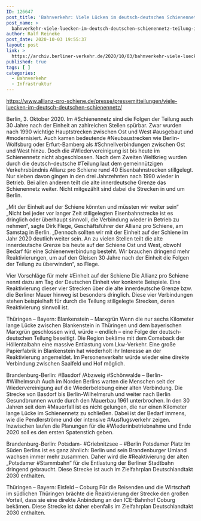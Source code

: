 ```yaml
---
ID: 126647
post_title: 'Bahnverkehr: Viele Lücken im deutsch-deutschen Schienennetz Teilung ist auf den Gleisen nicht überall überwunden / Vorschläge für Reaktivierungen, aus Allianz pro Schiene'
post_name: >
  bahnverkehr-viele-luecken-im-deutsch-deutschen-schienennetz-teilung-ist-auf-den-gleisen-nicht-ueberall-ueberwunden-vorschlaege-fuer-reaktivierungen-aus-allianz-pro-schiene
author: Ralf Reineke
post_date: 2020-10-03 19:55:37
layout: post
link: >
  https://archiv.berliner-verkehr.de/2020/10/03/bahnverkehr-viele-luecken-im-deutsch-deutschen-schienennetz-teilung-ist-auf-den-gleisen-nicht-ueberall-ueberwunden-vorschlaege-fuer-reaktivierungen-aus-allianz-pro-schiene/
published: true
tags: [ ]
categories:
  - Bahnverkehr
  - Infrastruktur
---
```

https://www.allianz-pro-schiene.de/presse/pressemitteilungen/viele-luecken-im-deutsch-deutschen-schienennetz/

Berlin, 3. Oktober 2020. Im #Schienennetz sind die Folgen der Teilung auch 30 Jahre nach der Einheit an zahlreichen Stellen spürbar. Zwar wurden nach 1990 wichtige Hauptstrecken zwischen Ost und West #ausgebaut und #modernisiert. Auch kamen bedeutende #Neubaustrecken wie Berlin-Wolfsburg oder Erfurt-Bamberg als #Schnellverbindungen zwischen Ost und West hinzu. Doch die #Wiedervereinigung ist bis heute im Schienennetz nicht abgeschlossen. Nach dem Zweiten Weltkrieg wurden durch die deutsch-deutsche #Teilung laut dem gemeinnützigen Verkehrsbündnis Allianz pro Schiene rund 40 Eisenbahnstrecken stillgelegt. Nur sieben davon gingen in den drei Jahrzehnten nach 1990 wieder in Betrieb. Bei allen anderen teilt die alte innerdeutsche Grenze das Schienennetz weiter. Nicht mitgezählt sind dabei die Strecken in und um Berlin.

„Mit der Einheit auf der Schiene könnten und müssten wir weiter sein“
„Nicht bei jeder vor langer Zeit stillgelegten Eisenbahnstrecke ist es dringlich oder überhaupt sinnvoll, die Verbindung wieder in Betrieb zu nehmen“, sagte Dirk Flege, Geschäftsführer der Allianz pro Schiene, am Samstag in Berlin. „Dennoch sollten wir mit der Einheit auf der Schiene im Jahr 2020 deutlich weiter sein. An zu vielen Stellen teilt die alte innerdeutsche Grenze bis heute auf der Schiene Ost und West, obwohl Bedarf für eine Schienenverbindung besteht. Wir brauchen dringend mehr Reaktivierungen, um auf den Gleisen 30 Jahre nach der Einheit die Folgen der Teilung zu überwinden“, so Flege.

Vier Vorschläge für mehr #Einheit auf der Schiene
Die Allianz pro Schiene nennt dazu am Tag der Deutschen Einheit vier konkrete Beispiele. Eine Reaktivierung dieser vier Strecken über die alte innerdeutsche Grenze bzw. die Berliner Mauer hinweg ist besonders dringlich. Diese vier Verbindungen stehen beispielhaft für durch die Teilung stillgelegte Strecken, deren Reaktivierung sinnvoll ist.

Thüringen – Bayern: Blankenstein – Marxgrün
Wenn die nur sechs Kilometer lange Lücke zwischen Blankenstein in Thüringen und dem bayerischen Marxgrün geschlossen wird, würde – endlich – eine Folge der deutsch-deutschen Teilung beseitigt. Die Region bekäme mit dem Comeback der Höllentalbahn eine massive Entlastung vom Lkw-Verkehr. Eine große Papierfabrik in Blankenstein hat wiederholt ihr Interesse an der Reaktivierung angemeldet. Im Personenverkehr würde wieder eine direkte Verbindung zwischen Saalfeld und Hof möglich.

Brandenburg-Berlin: #Basdorf /Abzweig #Schönwalde – Berlin- #Wilhelmsruh
Auch im Norden Berlins warten die Menschen seit der Wiedervereinigung auf die Wiederbelebung einer alten Verbindung. Die Strecke von Basdorf bis Berlin-Wilhelmsruh und weiter nach Berlin Gesundbrunnen wurde durch den Mauerbau 1961 unterbrochen. In den 30 Jahren seit dem #Mauerfall ist es nicht gelungen, die nur einen Kilometer lange Lücke im Schienennetz zu schließen. Dabei ist der Bedarf immens, wie die Pendlerströme und der intensive #Ausflugsverkehr zeigen. Inzwischen laufen die Planungen für die #Wiederinbetriebnahme und Ende 2020 soll es den ersten Spatenstich geben.

Brandenburg-Berlin: Potsdam- #Griebnitzsee – #Berlin Potsdamer Platz
Im Süden Berlins ist es ganz ähnlich: Berlin und sein Brandenburger Umland wachsen immer mehr zusammen. Daher wird die #Reaktivierung der alten „Potsdamer #Stammbahn“ für die Entlastung der Berliner Stadtbahn dringend gebraucht. Diese Strecke ist auch im Zielfahrplan Deutschlandtakt 2030 enthalten.

Thüringen – Bayern: Eisfeld – Coburg
Für die Reisenden und die Wirtschaft im südlichen Thüringen brächte die Reaktivierung der Strecke den großen Vorteil, dass sie eine direkte Anbindung an den ICE-Bahnhof Coburg bekämen. Diese Strecke ist daher ebenfalls im Zielfahrplan Deutschlandtakt 2030 enthalten.